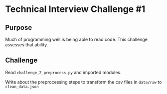 # Technical Interview Challenge #1

## Purpose
Much of programming well is being able to read code. This challenge assesses that ability. 

## Challenge
Read `challenge_2_preprocess.py` and imported modules. 

Write about the preprocessing steps to transform the csv files in `data/raw` to `clean_data.json`
